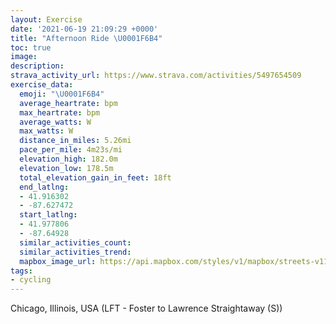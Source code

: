 ```yaml
---
layout: Exercise
date: '2021-06-19 21:09:29 +0000'
title: "Afternoon Ride \U0001F6B4"
toc: true
image:
description:
strava_activity_url: https://www.strava.com/activities/5497654509
exercise_data:
  emoji: "\U0001F6B4"
  average_heartrate: bpm
  max_heartrate: bpm
  average_watts: W
  max_watts: W
  distance_in_miles: 5.26mi
  pace_per_mile: 4m23s/mi
  elevation_high: 182.0m
  elevation_low: 178.5m
  total_elevation_gain_in_feet: 18ft
  end_latlng:
  - 41.916302
  - -87.627472
  start_latlng:
  - 41.977806
  - -87.64928
  similar_activities_count:
  similar_activities_trend:
  mapbox_image_url: https://api.mapbox.com/styles/v1/mapbox/streets-v11/static/path-5+787af2-1.0(gxe_G~~%7DuOFDN%3F%40G%40%40PR%5ETJAHFT%3FHCQoC%3Fg%40B_%40%3Fy%40RkAZs%40Jk%40%60%40u%40HMJCXUd%40SNCf%40BHBFTCXDVRz%40FFJ%3FHCr%40CxCAHCjA%3FJCLBb%40CnA%40zBOtDc%40%5EK~%40EbA%40HCRQj%40w%40HEfEaBFGNELIRE%5EAhBq%40d%40WhAw%40j%40%5Dn%40k%40~%40gA%7CA_CTKJATBZRLRBHHh%40HHHDL%40bAELEj%40%5DDFATBFFHF%3FBI%3FOKo%40%3FYO%7BAAYCSGsA%40sBN%7DAPq%40h%40sA~%40%7D%40%60%40Ub%40Od%40IX%3FJCp%40Dj%40Pl%40Vh%40f%40x%40%7CARn%40N%60ADxAE~C%3F%5ET%5EHJJBLBZ%3F%60AKJBRNLXDl%40UdE%3FLHTFHTLTDn%40D~%40%60%40xBPJF%7C%40XZ%40%60AIXGVMd%40OVMv%40o%40XKXAZDVJb%40TZDLCjAa%40XEz%40%5Db%40Ib%40OdAc%40j%40OVEdAi%40p%40OXa%40l%40i%40l%40Op%40e%40b%40MJDLJZH%60APfAf%40VHTDXB%60%40JXAVO%7C%40UjAUx%40Y~A%5DdA%5Dp%40MTKf%40K~%40Ud%40IVIh%40g%40l%40%7B%40%60%40s%40zAoAHCHALFf%40b%40%60%40VXHL%3FJEjAm%40XKhB%7B%40l%40_%40j%40g%40NUBMZc%40RYHGXIX%3FbACh%40Gd%40IHId%40Mp%40%5BpBuA~%40m%40n%40%5Dn%40e%40ZM%7CA_%40nAg%40%60AO%5EYVi%40HIvFiEj%40o%40d%40a%40Xc%40NIj%40URQZo%40f%40oALWf%40_%40RSd%40iAd%40u%40ZMXa%40tBgD%5CeA%5Ce%40XQVGPKJAb%40UfB%7DA%60%40Yj%40QbAO%60C_AlAUd%40UhAO%60%40Cn%40Fn%40LVBJCTBhAAd%40GVSPWTQVMXE%60CVlBF%5EAPBHC%3FFLGvBOrASbBc%40h%40Uh%40%5BbBuAx%40%7B%40%5Ce%40b%40%5Bd%40OlASX%3FLBJHf%40dATPfAh%40d%40H~AHnCc%40lAI%5CIv%40%5DjAG%5CKlBa%40r%40Yx%40GbAQr%40Q~AKhB_%40jBY~Be%40hCs%40rC_ArAu%40fA%5D%60%40SpBsA%40CEAAOK%5BE%3FMHaAn%40MR),pin-s-s+e5b22e(-87.64928,41.9778),pin-s-f+89ae00(-87.6274799999999,41.91629999999994)/auto/800x800?access_token=pk.eyJ1Ijoiam9zaGJlY2ttYW4iLCJhIjoiY205eWR2aDd1MWZ6djJrbXc4a3M0bWZleiJ9.XiG9OWkNcZk2QzjJbxLB4A
tags:
- cycling
---
```




Chicago, Illinois, USA (LFT - Foster to Lawrence Straightaway (S))
